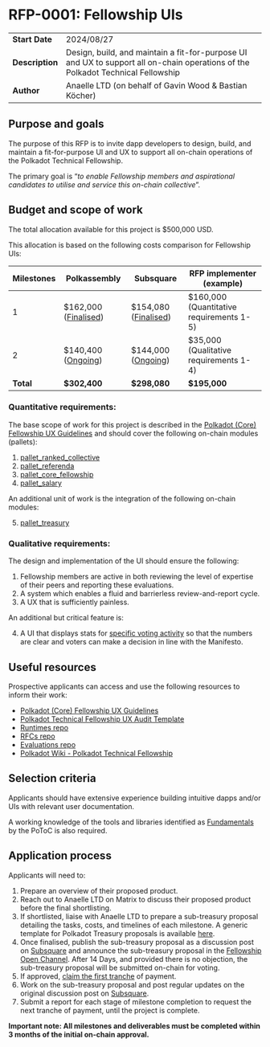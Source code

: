 # RFP-0001: Fellowship UIs

|                 |                                                                                                                                 |
| --------------- | ------------------------------------------------------------------------------------------------------------------------------- |
| **Start Date**  | 2024/08/27                                                                                                                      |
| **Description** | Design, build, and maintain a fit-for-purpose UI and UX to support all on-chain operations of the Polkadot Technical Fellowship |
| **Author**      | Anaelle LTD (on behalf of Gavin Wood & Bastian Köcher)                                                                          |


## Purpose and goals

The purpose of this RFP is to invite dapp developers to design, build, and maintain a fit-for-purpose UI and UX to support all on-chain operations of the Polkadot Technical Fellowship.

The primary goal is “*to enable Fellowship members and aspirational candidates to utilise and service this on-chain collective*”.



## Budget and scope of work

The total allocation available for this project is $500,000 USD.

This allocation is based on the following costs comparison for Fellowship UIs:

|Milestones |Polkassembly |Subsquare |RFP implementer (example)|
|-----------|-------------|----------|-------------------------|
|1          |$162,000 ([Finalised](https://docs.google.com/document/d/1lZGlBugwFcP_P5rfLpMyCFW49C_xqEkiFDA0zZETK3Y/edit#heading=h.dbbxpr5zj24u)) |$154,080 ([Finalised](https://polkadot.subsquare.io/referenda/631)) |$160,000 (Quantitative requirements 1-5) |
|2          |$140,400 ([Ongoing](https://docs.google.com/document/d/1cClkj64t-BC92MIV3-Fq696Ac5yUJHBnnJkBZR4tz70/edit#heading=h.bxakey85xitb)) |$144,000 ([Ongoing](https://polkadot.subsquare.io/referenda/1001)) |$35,000 (Qualitative requirements 1-4) |
|**Total**      |**$302,400** |**$298,080** |**$195,000** |

### Quantitative requirements:
The base scope of work for this project is described in the [Polkadot (Core) Fellowship UX Guidelines](https://hackmd.io/33pI3HvlSkycp-1dQjRLZA) and should cover the following on-chain modules (pallets):
1. [pallet_ranked_collective](https://docs.rs/pallet-ranked-collective/latest/pallet_ranked_collective/)
2. [pallet_referenda](https://docs.rs/pallet-referenda/latest/pallet_referenda/)
3. [pallet_core_fellowship](https://docs.rs/pallet-core-fellowship/latest/pallet_core_fellowship/)
4. [pallet_salary](https://docs.rs/pallet-salary/latest/pallet_salary/) 

An additional unit of work is the integration of the following on-chain modules:

5. [pallet_treasury](https://docs.rs/pallet-treasury/latest/pallet_treasury/)

### Qualitative requirements: 
The design and implementation of the UI should ensure the following:
1. Fellowship members are active in both reviewing the level of expertise of their peers and reporting these evaluations.
2. A system which enables a fluid and barrierless review-and-report cycle.
3. A UX that is sufficiently painless.

An additional but critical feature is:

4. A UI that displays stats for [specific voting activity](https://github.com/polkadot-fellows/Evidences/pull/40#discussion_r1668419965) so that the numbers are clear and voters can make a decision in line with the Manifesto.


## Useful resources
Prospective applicants can access and use the following resources to inform their work:
- [Polkadot (Core) Fellowship UX Guidelines](https://hackmd.io/33pI3HvlSkycp-1dQjRLZA)
- [Polkadot Technical Fellowship UX Audit Template](https://docs.google.com/document/d/1a6qe76yks2JKpjEjQY4WFxYApbAcaG4mJkEljoWn0hc/edit?usp=sharing)
- [Runtimes repo](https://github.com/polkadot-fellows/runtimes)
- [RFCs repo](https://github.com/polkadot-fellows/RFCs)
- [Evaluations repo](https://github.com/polkadot-fellows/Evaluations)
- [Polkadot Wiki - Polkadot Technical Fellowship](https://wiki.polkadot.network/docs/learn-polkadot-technical-fellowship)


## Selection criteria
Applicants should have extensive experience building intuitive dapps and/or UIs with relevant user documentation.

A working knowledge of the tools and libraries identified as [Fundamentals](https://github.com/polkadot-tooling-collective/collective/blob/master/mission_list.md) by the PoToC is also required.


## Application process
Applicants will need to:

1. Prepare an overview of their proposed product.
2. Reach out to Anaelle LTD on Matrix to discuss their proposed product before the final shortlisting.
3. If shortlisted, liaise with Anaelle LTD to prepare a sub-treasury proposal detailing the tasks, costs, and timelines of each milestone. A generic template for Polkadot Treasury proposals is available [here](https://docs.google.com/document/d/1SQ3We_vLahpuLDg1op0ebr3C2CPwneEh2RlQduHfRVY/edit#heading=h.e126djyh5msy). 
4. Once finalised, publish the sub-treasury proposal as a discussion post on [Subsquare](https://collectives.subsquare.io/discussions) and announce the sub-treasury proposal in the [Fellowship Open Channel](https://matrix.to/#/#fellowship-open-channel:parity.io). After 14 Days, and provided there is no objection, the sub-treasury proposal will be submitted on-chain for voting. 
5. If approved, [claim the first tranche](https://polkadot.js.org/apps/?rpc=wss%3A%2F%2Fsys.ibp.network%2Fcollectives-polkadot#/extrinsics/decode/0x410600000000) of payment. 
6. Work on the sub-treasury proposal and post regular updates on the original discussion post on [Subsquare](https://collectives.subsquare.io/discussions). 
7. Submit a report for each stage of milestone completion to request the next tranche of payment, until the project is complete.

**Important note: All milestones and deliverables must be completed within 3 months of the initial on-chain approval.**
